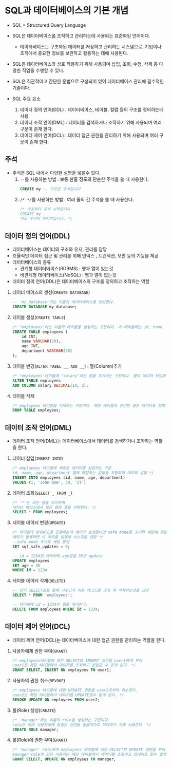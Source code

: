 # SQL과 데이터베이스의 기본 개념
* SQL = Structured Query Language
* SQL은 데이터베이스를 조작하고 관리하는데 사용되는 표준화된 언어이다.
    * 데이터베이스는 구조화된 데이터를 저장하고 관리하는 시스템으로, 기업이나 조직에서 중요한 정보를 보관하고 활용하는 데에 사용된다.
* SQL은 데이터베이스와 상호 작용하기 위해 사용되며 삽입, 조회, 수정, 삭제 등 다양한 직업을 수행할 수 있다.
* SQL은 직관적이고 간단한 문법으로 구성되어 있어 데이터베이스 관리에 필수적인 기술이다.

* SQL 주요 요소
    1. 데이터 정의 언어(DDL) : 데이터베이스, 테이블, 컬럼 등의 구조를 정의하는데 사용
    2. 데이터 조작 언어(DML) : 데이터를 검색하거나 조작하기 위해 사용되며 여러 구문이 존재 한다.
    3. 데이터 제어 언어(DCL) : 데이터 접근 권한을 관리하기 위해 사용되며 여러 구문이 존재 한다.

## 주석
* 주석은 SQL 내에서 다양한 설명을 넣을수 있다.
    1. `--`를 사용하는 방법 : 보통 한줄 정도의 단순한 주석을 쓸 때 사용한다.
        ```sql
        CREATE my -- 이곳은 주석입니다
        ```
    2. `/* */`를 사용하는 방법 : 여러 줄의 긴 주석을 쓸 때 사용한다.
        ```sql
        /* 이곳부터 주석 시작입니다
        CREATE my
        이곳 주석이 마지막입니다. */
        ```

## 데이터 정의 언어(DDL)
* 데이터베이스는 데이터의 구조와 유지, 관리를 담당
* 효율적인 데이터 접근 및 관리를 위해 인덱스 , 트랜잭션, 보안 등의 기능을 제공
* 데이터베이스의 종류
    * 관계형 데이터베이스(RDBMS) : 행과 열이 있는것
    * 비관계형 데이터베이스(NoSQL) : 행과 열이 없는것
* 데이터 정의 언어(DDL)은 데이터베이스의 구조를 정의하고 조작하는 역할
1. 데이터 베이스의 생성(`CREATE DATABASE`)
    ```sql
    -- 'my_database'라는 이름의 데이터베이스를 생성한다.
    CREATE DATABASE my_database;
    ```
2. 테이블 생성(`CREATE TABLE`)
    ```sql
    /* "employees"라는 이름의 테이블을 생성하는 구문이다. 이 테이블에는 id, name, age, department라는 열(Column)이 정의되어 있다. 각열의 데이터 타입과 크기도 함께 정의되어 있다. */
    CREATE TABLE employees (
        id INT,
        name VARCHAR(50),
        age INT,
        department VARCHAR(50)
    );
    ```
3. 테이블 변경(`ALTER TABEL __ ADD __`) : 열(Column)추가
    ```sql
    /* "employees"테이블에 "salary"라는 열을 추가하는 구문이다. 열의 데이터 타입과 크기도 함께 정의되어 있다.*/
    ALTER TABLE employees
    ADD COLUMN salary DECIMAL(10, 2);
    ```
4. 테이블 삭제
    ```sql
    /* employees 테이블을 삭제하는 구문이다. 해당 테이블과 관련된 모든 데이터도 함께 삭제된다.*/
    DROP TABLE employees;
    ```


## 데이터 조작 언어(DML)
* 데이터 조작 언어(DML)는 데이터베이스에서 데이터를 검색하거나 조작하는 역할을 한다.
1. 데이터 삽입(`INSERT INTO`)
    ```sql
    /* employees 테이블에 새로운 데이터를 삽입하는 구문
    id, name, age, department 열에 해당하는 값들을 지정하여 데이터 삽입 */
    INSERT INTO employees (id, name, age, department)
    VALUES (1, 'John Doe', 30, 'IT')
    ```
2. 데이터 조회(`SELECT _ FROM _`)
    ```sql
    /* '*'는 모든 열을 의미하며
    데이터 베이스에서 모든 행과 열을 반환한다. */
    SELECT * FROM employees;
    ```
3. 테이블 데이터 변경(`UPDATE`)
    ```sql
    /* 테이블의 UPDATE를 진행하는데 에러가 발생했다면 safe mode를 초기화 세팅해 주면 된다.
    에러가 발생하면 이 쿼리를 실행해 보는것을 권장 */
    --safe mode 초기화 세팅 방법
    SET sql_safe_updates = 0;

    -- id = 1234인 데이터의 age값을 35로 update
    UPDATE employees
    SET age = 35
    WHERE id = 1234
    ```
4. 테이블 데이터 삭제(`DELETE`)
    ```sql
    -- 먼저 SELECT문을 통해 지우고자 하는 레코드를 조회 후 삭제하는것을 권장
    SELECT * FROM 'employees';

    -- 테이블에 id = 1234인 행을 제거한다.
    DELETE FROM employees WHERE id = 1234;
    ```


## 데이터 제어 언어(DCL)
* 데이터 제어 언어(DCL)는 데이터베이스에 대한 접근 권한을 관리하는 역할을 한다.
1. 사용자에게 권한 부여(`GRANT`)
    ```sql
    /* employees테이블에 대한 SELECT와 INSERT 권한을 user1에게 부여
    user1은 해당 테이블에서 데이터를 조회하고 삽입할 수 있게 된다. */
    GRANT SELECT, INSERT ON employees TO user1;
    ```
2. 사용자의 권한 취소(`REVOKE`)
    ```sql
    /* employees 테이블에 대한 UPDATE 권한을 user2로부터 취소한다.
    user2는 해당 테이블에서 데이터를 UPDATE할수 없게 된다. */
    REVOKE UPDATE ON employees FROM user2;
    ```
3. 롤(Role) 생성(`CREATE`)
    ```sql
    /* 'manager'라는 이름의 role을 생성하는 구문이다.
    role은 여러 사용자에게 동일한 권한을 일괄적으로 부여하기 위해 사용한다. */
    CREATE ROLE manager;
    ```
4. 롤(Role)에 권한 부여(`GRANT`)
    ```sql
    /* 'manager' role에게 employees 테이블에 대한 SELECT와 UPDATE 권한을 부여
    manager role의 모든 사용자는 해당 테이블에서 데이터를 조회하고 업데이트 할수 있게 된다.*/
    GRANT SELECT, UPDATE ON employees TO manager;
    ```